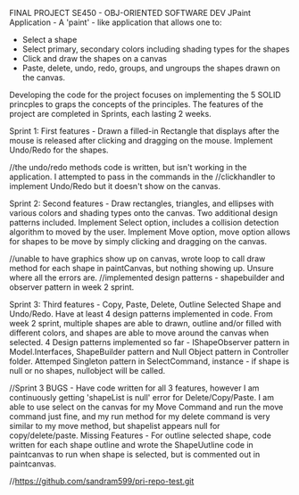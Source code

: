 FINAL PROJECT
SE450 - OBJ-ORIENTED SOFTWARE DEV
JPaint Application - A 'paint' - like application that allows one to:
  - Select a shape
  - Select primary, secondary colors including shading types for the shapes
  - Click and draw the shapes on a canvas
  - Paste, delete, undo, redo, groups, and ungroups the shapes drawn on the canvas.

Developing the code for the project focuses on implementing the 5 SOLID princples to graps the concepts of the principles.
The features of the project are completed in Sprints, each lasting 2 weeks. 

Sprint 1: First features -
Drawn a filled-in Rectangle that displays after the mouse is released after clicking and dragging on the mouse.
Implement Undo/Redo for the shapes.

//the undo/redo methods code is written, but isn't working in the application. I attempted to pass in the commands in the
//clickhandler to implement Undo/Redo but it doesn't show on the canvas.

Sprint 2: Second features - 
Draw rectangles, triangles, and ellipses with various colors and shading types onto the canvas. Two additional design patterns included. 
Implement Select option, includes a collision detection algorithm to moved by the user.
Implement Move option, move option allows for shapes to be move by simply clicking and dragging on the canvas. 

//unable to have graphics show up on canvas, wrote loop to call draw method for each shape in paintCanvas, but nothing showing up. Unsure where all the errors are. 
//implemented design patterns - shapebuilder and observer pattern in week 2 sprint.

Sprint 3: Third features - 
Copy, Paste, Delete, Outline Selected Shape and Undo/Redo. Have at least 4 design patterns implemented in code. From week 2 sprint, multiple shapes are able to drawn, outline and/or filled with different colors, and shapes are able to move around the canvas when selected. 
4 Design patterns implemented so far - IShapeObserver pattern in Model.Interfaces, ShapeBuilder pattern and Null Object pattern in Controller folder. Attemped Singleton pattern in SelectCommand, instance - if shape is null or no shapes, nullobject will be called. 


//Sprint 3 BUGS - Have code written for all 3 features, however I am continuously getting 'shapeList is null' error for Delete/Copy/Paste. I am able to use select on the canvas for my Move Command and run the move command just fine, and my run method for my delete command is very similar to my move method, but shapelist appears null for copy/delete/paste. 
Missing Features - For outline selected shape, code written for each shape outline and wrote the ShapeUutline code in paintcanvas to run when shape is selected, but is commented out in paintcanvas.

//https://github.com/sandram599/pri-repo-test.git
